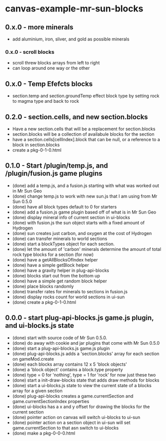 # canvas-example-mr-sun-blocks

## 0.x.0 - more minerals
* add aluminium, iron, sliver, and gold as possible minerals

### 0.x.0 - scroll blocks
* scroll threw blocks arrays from left to right
* can loop around one way or the other

## 0.x.0 - Temp Efefcts blocks
* section.temp and section.groundTemp effect block type by setting rock to magma type and back to rock

## 0.2.0 - section.cells, and new section.blocks
* Have a new section.cells that will be a replacement for section.blocks
* section.blocks will be a collection of availabule blocks for the section
* have a section.cells\[cellIndex\].block that can be null, or a reference to a block in section.blocks
* create a pkg-0-1-0.html

## 0.1.0 - Start /plugin/temp.js, and /plugin/fusion.js game plugins
* (done) add a temp.js, and a fusion.js starting with what was worked out in Mr Sun Geo
* (done) change temp.js to work with new sun.js that I am using from Mr Sun 0.5.0
* (done) have all block types default to 0 for starters
* (done) add a fusion.js game plugin based off of what is in Mr Sun Geo
* (done) display mineral info of current section in ui-blocks
* (done) with fusion.js the sun object starts with a fixed amount of Hydrogen
* (done) sun creates just carbon, and oxygen at the cost of Hydrogen
* (done) can transfer minerals to world sections
* (done) start a blockTypes object for each section.
* (done) let the amount of 'carbon' minerals determine the amount of total rock type blocks for a section (for now)
* (done) have a getAllBlocksOfIndex helper
* (done) have a simple getBlock helper
* (done) have a gravity helper in plug-api-blocks
* (done) blocks start out from the bottom up
* (done) have a simple get random block helper
* (done) place blocks randomly
* (done) transfer rates for minerals to sections in fusion.js
* (done) display rocks count for world sections in ui-sun
* (done) create a pkg-0-1-0.html

## 0.0.0 - start plug-api-blocks.js game.js plugin, and ui-blocks.js state
* (done) start with source code of Mr Sun 0.5.0.
* (done) do away with cookie and jar plugins that come with Mr Sun 0.5.0
* (done) start a plug-api-blocks.js game.js plugin
* (done) plug-api-blocks.js adds a 'section.blocks' array for each section on gameMod.create
* (done) each blocks array contains 12 x 5 'block objects'
* (done) a 'block object' contains a block.type property
* (done) type = 0 for 'nothing', type = 1 for 'rock' for now just these two
* (done) start a init-draw-blocks state that adds draw methods for blocks
* (done) start a ui-blocks.js state to view the current state of a blocks array for a given section
* (done) plug-api-blocks creates a game.currentSection and game.currentSectionIndex properties
* (done) ui-blocks has a x and y offset for drawing the blocks for the current section
* (done) pointer action on canvas will switch ui-blocks to ui-sun
* (done) pointer action on a section object in ui-sun will set game.currentSection to that asn switch to ui-blocks
* (done) make a pkg-0-0-0.html